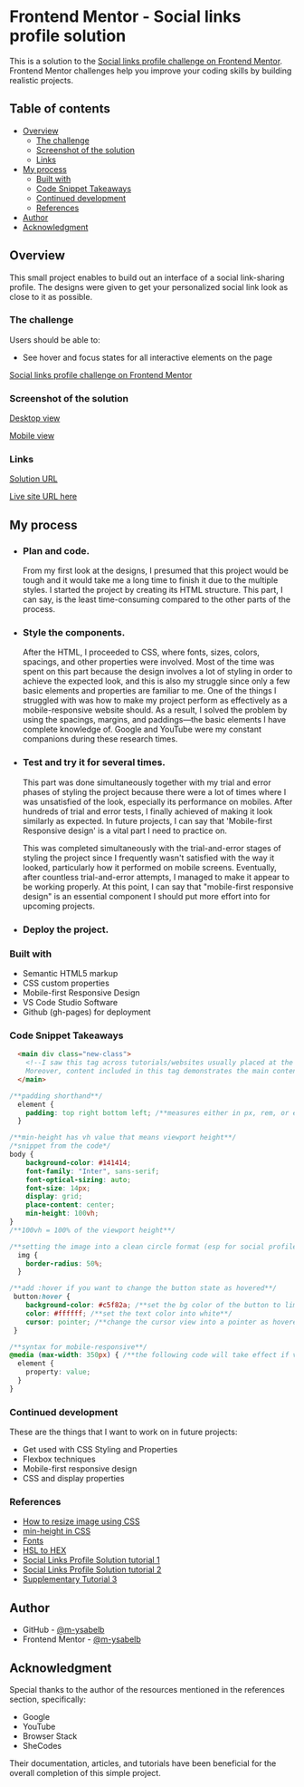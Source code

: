 # Frontend Mentor - Social links profile solution

This is a solution to the [Social links profile challenge on Frontend Mentor](https://www.frontendmentor.io/challenges/social-links-profile-UG32l9m6dQ). Frontend Mentor challenges help you improve your coding skills by building realistic projects. 

## Table of contents

- [Overview](#overview)
  - [The challenge](#the-challenge)
  - [Screenshot of the solution](#screenshot)
  - [Links](#links)
- [My process](#my-process)
  - [Built with](#built-with)
  - [Code Snippet Takeaways](#code-snippet-takeaways)
  - [Continued development](#continued-development)
  - [References](#references)
- [Author](#author)
- [Acknowledgment](#acknowledgment)

## Overview
This small project enables to build out an interface of a social link-sharing profile. The designs were given to get your personalized social link look as close to it as possible.

### The challenge
Users should be able to:
- See hover and focus states for all interactive elements on the page

[Social links profile challenge on Frontend Mentor](https://www.frontendmentor.io/challenges/social-links-profile-UG32l9m6dQ)

### Screenshot of the solution
[Desktop view](./screenshots/Desktop%20view%20-%20Social%20Links%20Profile.png)

[Mobile view](./screenshots/Mobile%20view%20-%20Social%20Links%20Profile.png)

### Links
[Solution URL](https://github.com/m-ysabelb/social-links-profile-frontend-mentor-challenge)

[Live site URL here](https://m-ysabelb.github.io/social-links-profile-frontend-mentor-challenge/)

## My process
- ### Plan and code.
  From my first look at the designs, I presumed that this project would be tough and it would take me a long time to finish it due to the multiple styles. I started the project by creating its HTML structure. This part, I can say, is the least time-consuming compared to the other parts of the process.

- ### Style the components.
  After the HTML, I proceeded to CSS, where fonts, sizes, colors, spacings, and other properties were involved. Most of the time was spent on this part because the design involves a lot of styling in order to achieve the expected look, and this is also my struggle since only a few basic elements and properties are familiar to me. One of the things I struggled with was how to make my project perform as effectively as a mobile-responsive website should. As a result, I solved the problem by using the spacings, margins, and paddings—the basic elements I have complete knowledge of. Google and YouTube were my constant companions during these research times.

- ### Test and try it for several times.
  This part was done simultaneously together with my trial and error phases of styling the project because there were a lot of times where I was unsatisfied of the look, especially its performance on mobiles. After hundreds of trial and error tests, I finally achieved of making it look similarly as expected. In future projects, I can say that 'Mobile-first Responsive design' is a vital part I need to practice on.

  This was completed simultaneously with the trial-and-error stages of styling the project since I frequently wasn't satisfied with the way it looked, particularly how it performed on mobile screens. Eventually, after countless trial-and-error attempts, I managed to make it appear to be working properly. At this point, I can say that "mobile-first responsive design" is an essential component I should put more effort into for upcoming projects.

- ### Deploy the project.

### Built with
- Semantic HTML5 markup
- CSS custom properties
- Mobile-first Responsive Design
- VS Code Studio Software
- Github (gh-pages) for deployment

### Code Snippet Takeaways
```html
  <main div class="new-class">
    <!--I saw this tag across tutorials/websites usually placed at the beginning in the body, so I try implementing it in this code.
    Moreover, content included in this tag demonstrates the main content of a document that is not a descendant of any element-->
  </main>
```

```css
/**padding shorthand**/
  element {
    padding: top right bottom left; /**measures either in px, rem, or em**/
  }

/**min-height has vh value that means viewport height**/
/*snippet from the code*/
body {
    background-color: #141414;
    font-family: "Inter", sans-serif;
    font-optical-sizing: auto;
    font-size: 14px;
    display: grid;
    place-content: center;
    min-height: 100vh;
}
/**100vh = 100% of the viewport height**/

/**setting the image into a clean circle format (esp for social profiles) should set its border-radius into 50%**/
  img {
    border-radius: 50%;
  }

/**add :hover if you want to change the button state as hovered**/
 button:hover {
    background-color: #c5f82a; /**set the bg color of the button to lime green**/
    color: #ffffff; /**set the text color into white**/
    cursor: pointer; /**change the cursor view into a pointer as hovered**/
 }

/**syntax for mobile-responsive**/
@media (max-width: 350px) { /**the following code will take effect if viewport width is 350 and below**/
  element {
    property: value;
  }
}
```

### Continued development
These are the things that I want to work on in future projects:

- Get used with CSS Styling and Properties
- Flexbox techniques
- Mobile-first responsive design
- CSS and display properties

### References
- [How to resize image using CSS](https://www.browserstack.com/guide/how-to-resize-image-using-css)
- [min-height in CSS](https://www.shecodes.io/athena/4773-what-is-the-meaning-of-min-height-100vh-in-css#google_vignette)
- [Fonts](fonts.google.com)
- [HSL to HEX](https://htmlcolors.com/hsl-to-hex)
- [Social Links Profile Solution tutorial 1](https://www.youtube.com/watch?v=PlUOMi23qAc)
- [Social Links Profile Solution tutorial 2](https://www.youtube.com/watch?v=JHWT_V9pYu8&t=250s)
- [Supplementary Tutorial 3](https://www.youtube.com/watch?v=9FNNkzPBFcE)

## Author
- GitHub - [@m-ysabelb](https://github.com/m-ysabelb)
- Frontend Mentor - [@m-ysabelb](https://www.frontendmentor.io/profile/m-ysabelb)

## Acknowledgment
Special thanks to the author of the resources mentioned in the references section, specifically:
- Google
- YouTube
- Browser Stack
- SheCodes

Their documentation, articles, and tutorials have been beneficial for the overall completion of this simple project.
